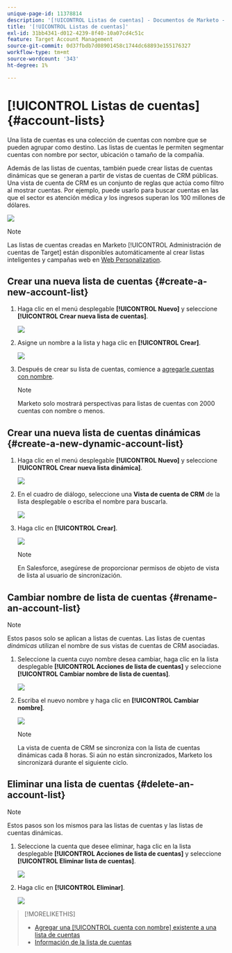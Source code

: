 ```yaml
---
unique-page-id: 11378814
description: '[!UICONTROL Listas de cuentas] - Documentos de Marketo - Documentación del producto'
title: '[!UICONTROL Listas de cuentas]'
exl-id: 31bb4341-d012-4239-8f40-10a07cd4c51c
feature: Target Account Management
source-git-commit: 0d37fbdb7d08901458c1744dc68893e155176327
workflow-type: tm+mt
source-wordcount: '343'
ht-degree: 1%

---
```


# [!UICONTROL Listas de cuentas] {#account-lists}

Una lista de cuentas es una colección de cuentas con nombre que se pueden agrupar como destino. Las listas de cuentas le permiten segmentar cuentas con nombre por sector, ubicación o tamaño de la compañía.

Además de las listas de cuentas, también puede crear listas de cuentas dinámicas que se generan a partir de vistas de cuentas de CRM públicas. Una vista de cuenta de CRM es un conjunto de reglas que actúa como filtro al mostrar cuentas. Por ejemplo, puede usarlo para buscar cuentas en las que el sector es atención médica *y* los ingresos superan los 100 millones de dólares.

![](assets/one.png)

>[!NOTE]
>
>Las listas de cuentas creadas en Marketo [!UICONTROL Administración de cuentas de Target] están disponibles automáticamente al crear listas inteligentes y campañas web en [Web Personalization](/help/marketo/product-docs/web-personalization/using-web-segments/web-segments.md).

## Crear una nueva lista de cuentas {#create-a-new-account-list}

1. Haga clic en el menú desplegable **[!UICONTROL Nuevo]** y seleccione **[!UICONTROL Crear nueva lista de cuentas]**.

   ![](assets/1a.png)

1. Asigne un nombre a la lista y haga clic en **[!UICONTROL Crear]**.

   ![](assets/three-0.png)

1. Después de crear su lista de cuentas, comience a [agregarle cuentas con nombre](/help/marketo/product-docs/target-account-management/target/named-accounts/add-an-existing-named-account-to-an-account-list.md).

   >[!NOTE]
   >
   >Marketo solo mostrará perspectivas para listas de cuentas con 2000 cuentas con nombre o menos.

## Crear una nueva lista de cuentas dinámicas {#create-a-new-dynamic-account-list}

1. Haga clic en el menú desplegable **[!UICONTROL Nuevo]** y seleccione **[!UICONTROL Crear nueva lista dinámica]**.

   ![](assets/1.png)

1. En el cuadro de diálogo, seleccione una **Vista de cuenta de CRM** de la lista desplegable o escriba el nombre para buscarla.

   ![](assets/image2017-7-18-9-48-23.png)

1. Haga clic en **[!UICONTROL Crear]**.

   ![](assets/step4.jpg)

   >[!NOTE]
   >
   >En Salesforce, asegúrese de proporcionar permisos de objeto de vista de lista al usuario de sincronización.

## Cambiar nombre de lista de cuentas {#rename-an-account-list}

>[!NOTE]
>
>Estos pasos solo se aplican a listas de cuentas. Las listas de cuentas _dinámicas_ utilizan el nombre de sus vistas de cuentas de CRM asociadas.

1. Seleccione la cuenta cuyo nombre desea cambiar, haga clic en la lista desplegable **[!UICONTROL Acciones de lista de cuentas]** y seleccione **[!UICONTROL Cambiar nombre de lista de cuentas]**.

   ![](assets/three.png)

1. Escriba el nuevo nombre y haga clic en **[!UICONTROL Cambiar nombre]**.

   ![](assets/four.png)

   >[!NOTE]
   >
   >La vista de cuenta de CRM se sincroniza con la lista de cuentas dinámicas cada 8 horas. Si aún no están sincronizados, Marketo los sincronizará durante el siguiente ciclo.

## Eliminar una lista de cuentas {#delete-an-account-list}

>[!NOTE]
>
>Estos pasos son los mismos para las listas de cuentas y las listas de cuentas dinámicas.

1. Seleccione la cuenta que desee eliminar, haga clic en la lista desplegable **[!UICONTROL Acciones de lista de cuentas]** y seleccione **[!UICONTROL Eliminar lista de cuentas]**.

   ![](assets/five.png)

1. Haga clic en **[!UICONTROL Eliminar]**.

   ![](assets/six.png)

>[!MORELIKETHIS]
>
>* [Agregar una [!UICONTROL cuenta con nombre] existente a una lista de cuentas](/help/marketo/product-docs/target-account-management/target/named-accounts/add-an-existing-named-account-to-an-account-list.md)
>* [Información de la lista de cuentas](/help/marketo/product-docs/target-account-management/measure/account-list-insights.md)
